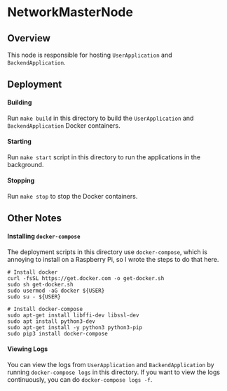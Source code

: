 # NetworkMasterNode

## Overview

This node is responsible for hosting `UserApplication` and `BackendApplication`.

## Deployment

#### Building

Run `make build` in this directory to build the `UserApplication` and `BackendApplication` Docker containers.

#### Starting

Run `make start` script in this directory to run the applications in the background.

#### Stopping

Run `make stop` to stop the Docker containers.

## Other Notes

#### Installing `docker-compose`

The deployment scripts in this directory use `docker-compose`, which is annoying to install on a Raspberry Pi, so I wrote the steps to do that here.

```
# Install docker
curl -fsSL https://get.docker.com -o get-docker.sh
sudo sh get-docker.sh
sudo usermod -aG docker ${USER}
sudo su - ${USER}

# Install docker-compose
sudo apt-get install libffi-dev libssl-dev
sudo apt install python3-dev
sudo apt-get install -y python3 python3-pip
sudo pip3 install docker-compose
```

#### Viewing Logs

You can view the logs from `UserApplication` and `BackendApplication` by running `docker-compose logs` in this directory. If you want to view the logs continuously, you can do `docker-compose logs -f`. 
